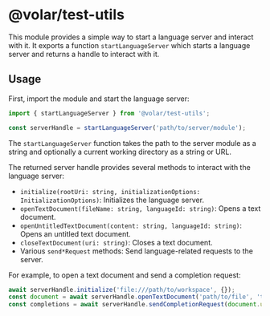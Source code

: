 # @volar/test-utils

This module provides a simple way to start a language server and interact with it. It exports a function `startLanguageServer` which starts a language server and returns a handle to interact with it.

## Usage

First, import the module and start the language server:

```typescript
import { startLanguageServer } from '@volar/test-utils';

const serverHandle = startLanguageServer('path/to/server/module');
```

The `startLanguageServer` function takes the path to the server module as a string and optionally a current working directory as a string or URL.

The returned server handle provides several methods to interact with the language server:

- `initialize(rootUri: string, initializationOptions: InitializationOptions)`: Initializes the language server.
- `openTextDocument(fileName: string, languageId: string)`: Opens a text document.
- `openUntitledTextDocument(content: string, languageId: string)`: Opens an untitled text document.
- `closeTextDocument(uri: string)`: Closes a text document.
- Various `send*Request` methods: Send language-related requests to the server.

For example, to open a text document and send a completion request:

```typescript
await serverHandle.initialize('file:///path/to/workspace', {});
const document = await serverHandle.openTextDocument('path/to/file', 'typescript');
const completions = await serverHandle.sendCompletionRequest(document.uri, { line: 0, character: 0 });
```
